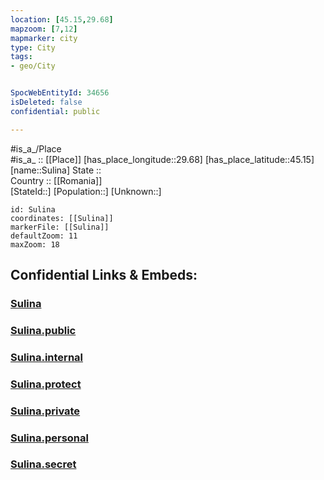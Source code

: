 ```yaml
---
location: [45.15,29.68] 
mapzoom: [7,12] 
mapmarker: city 
type: City
tags:
- geo/City


SpocWebEntityId: 34656
isDeleted: false
confidential: public

---
```

#is_a_/Place  
#is_a_ :: [[Place]] 
[has_place_longitude::29.68] 
[has_place_latitude::45.15] 
[name::Sulina] 
State ::  
Country :: [[Romania]]  
[StateId::] 
[Population::] 
[Unknown::] 


```leaflet
id: Sulina
coordinates: [[Sulina]] 
markerFile: [[Sulina]] 
defaultZoom: 11 
maxZoom: 18
```


## Confidential Links & Embeds: 

### [Sulina](/_Standards/Earth/Continent/Europe/Europe~East/Romania/Regions~Romania/Romania~Sud-Est/Tulcea/City/Sulina.md) 

### [Sulina.public](/_public/Earth/Continent/Europe/Europe~East/Romania/Regions~Romania/Romania~Sud-Est/Tulcea/City/Sulina.public.md) 

### [Sulina.internal](/_internal/Earth/Continent/Europe/Europe~East/Romania/Regions~Romania/Romania~Sud-Est/Tulcea/City/Sulina.internal.md) 

### [Sulina.protect](/_protect/Earth/Continent/Europe/Europe~East/Romania/Regions~Romania/Romania~Sud-Est/Tulcea/City/Sulina.protect.md) 

### [Sulina.private](/_private/Earth/Continent/Europe/Europe~East/Romania/Regions~Romania/Romania~Sud-Est/Tulcea/City/Sulina.private.md) 

### [Sulina.personal](/_personal/Earth/Continent/Europe/Europe~East/Romania/Regions~Romania/Romania~Sud-Est/Tulcea/City/Sulina.personal.md) 

### [Sulina.secret](/_secret/Earth/Continent/Europe/Europe~East/Romania/Regions~Romania/Romania~Sud-Est/Tulcea/City/Sulina.secret.md)

